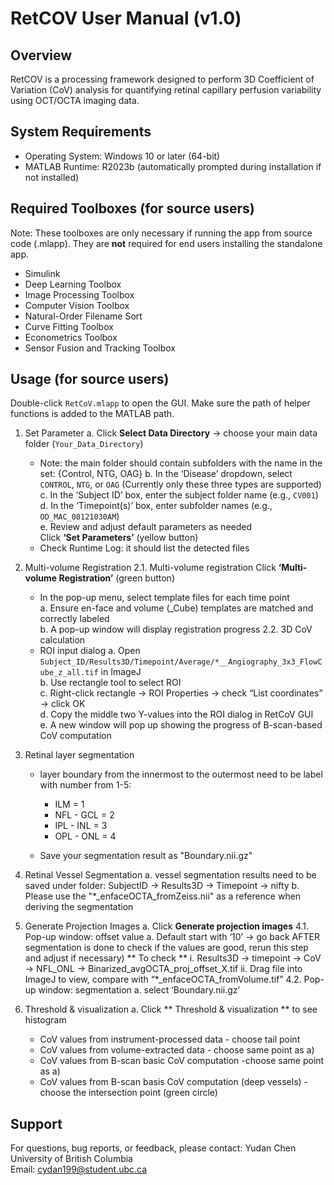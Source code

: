RetCOV User Manual (v1.0)
=========================

Overview
---------
RetCOV is a processing framework designed to perform 3D Coefficient of Variation (CoV) analysis for quantifying retinal capillary perfusion variability using OCT/OCTA imaging data.

System Requirements
--------------------------------
- Operating System: Windows 10 or later (64-bit)
- MATLAB Runtime: R2023b (automatically prompted during installation if not installed)

Required Toolboxes (for source users)
-------------------------------------------------------
Note: These toolboxes are only necessary if running the app from source code (.mlapp). They are **not** required for end users installing the standalone app.

- Simulink
- Deep Learning Toolbox
- Image Processing Toolbox
- Computer Vision Toolbox
- Natural-Order Filename Sort
- Curve Fitting Toolbox
- Econometrics Toolbox
- Sensor Fusion and Tracking Toolbox

Usage (for source users)
---------
 Double-click `RetCoV.mlapp` to open the GUI. Make sure the path of helper functions is added to the MATLAB path.

1. Set Parameter
   a. Click **Select Data Directory** → choose your main data folder (`Your_Data_Directory`)
      - Note: the main folder should contain subfolders with the name in the set: {Control, NTG, OAG} 
   b. In the ‘Disease’ dropdown, select `CONTROL`, `NTG`, or `OAG`  (Currently only these three types are supported)
   c. In the ‘Subject ID’ box, enter the subject folder name (e.g., `CV001`)  
   d. In the ‘Timepoint(s)’ box, enter subfolder names (e.g., `OD_MAC_08121030AM`)  
   e. Review and adjust default parameters as needed  
   Click **‘Set Parameters’** (yellow button)  
      - Check Runtime Log: it should list the detected files

2. Multi-volume Registration
   2.1. Multi-volume registration
	Click **‘Multi-volume Registration’** (green button)
	- In the pop-up menu, select template files for each time point  
   	   a. Ensure en-face and volume (_Cube) templates are matched and correctly labeled  
   	   b. A pop-up window will display registration progress
   2.2. 3D CoV calculation
	- ROI input dialog
	   a. Open `Subject_ID/Results3D/Timepoint/Average/*__Angiography_3x3_FlowCube_z_all.tif` in ImageJ  
	   b. Use rectangle tool to select ROI  
	   c. Right-click rectangle → ROI Properties → check “List coordinates” → click OK  
	   d. Copy the middle two Y-values into the ROI dialog in RetCoV GUI  
	   e. A new window will pop up showing the progress of B-scan-based CoV computation  


3. Retinal layer segmentation
   - layer boundary from the innermost to the outermost need to be label with number from 1-5:
   
     * ILM        = 1
     * NFL - GCL  = 2
     * IPL - INL  = 3
     * OPL - ONL  = 4
     
   - Save your segmentation result as "Boundary.nii.gz"

4. Retinal Vessel Segmentation
   a. vessel segmentation results need to be saved under folder:
      SubjectID → Results3D → Timepoint → nifty
   b. Please use the "*_enfaceOCTA_fromZeiss.nii" as a reference when deriving the segmentation

5. Generate Projection Images
   a. Click **Generate projection images**
   4.1. Pop-up window: offset value
        a. Default start with ‘10’ → go back AFTER segmentation is done to check if the values are good, rerun this step and adjust if necessary)
           ** To check **
              i. Results3D → timepoint → CoV → NFL_ONL → Binarized_avgOCTA_proj_offset_X.tif
              ii. Drag file into ImageJ to view, compare with “*_enfaceOCTA_fromVolume.tif”
   4.2. Pop-up window: segmentation
        a. select ‘Boundary.nii.gz’


6. Threshold & visualization
   a. Click ** Threshold & visualization ** to see histogram
	- CoV values from instrument-processed data - choose tail point
	- CoV values from volume-extracted data - choose same point as a)
	- CoV values from B-scan basic CoV computation -choose same point as a)
	- CoV values from B-scan basis CoV computation (deep vessels) - choose the intersection point (green circle)




Support
-------
For questions, bug reports, or feedback, please contact:
Yudan Chen  
University of British Columbia  
Email: cydan199@student.ubc.ca


